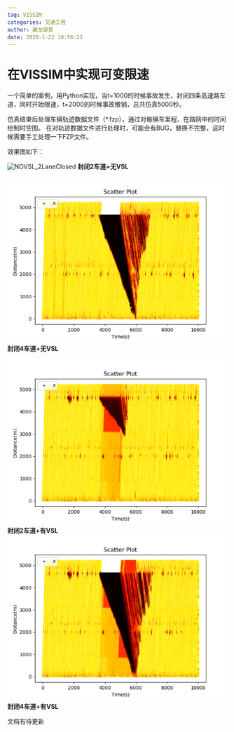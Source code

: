 ```yaml
---
tag: VISSIM
categories: 交通工程
author: 藏龙御景
date: 2020-1-22 10:56:23
---
```


# 在VISSIM中实现可变限速

一个简单的案例，用Python实现，当t=1000的时候事故发生，封闭四条高速路车道，同时开始限速，t=2000的时候事故撤销，总共仿真5000秒。

仿真结束后处理车辆轨迹数据文件（*.fzp），通过对每辆车里程、在路网中的时间绘制时空图。
在对轨迹数据文件进行处理时，可能会有BUG，替换不完整，这时候需要手工处理一下FZP文件。

效果图如下：

![NOVSL_2LaneClosed](NOVSL_2LaneClosed.png)
**封闭2车道+无VSL**



![NoVSL_4LaneClosed](README\NoVSL_4LaneClosed.png)
**封闭4车道+无VSL**

![VSL_2LaneClosed](README\VSL_2LaneClosed.png)
**封闭2车道+有VSL**
![VSL_4LaneClosed](README\VSL_4LaneClosed.png)
**封闭4车道+有VSL**


文档有待更新



